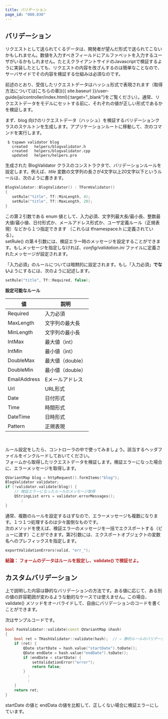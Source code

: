 ```yaml
---
title: バリデーション
page_id: "080.030"
---
```


## バリデーション

リクエストとして送られてくるデータは、開発者が望んだ形式で送られてこないかもしれません。数値を入力すべきフィールドにアルファベットを入力するユーザがいるかもしれません。たとえクライアントサイドのJavascriptで検証するように実装したとしても、リクエストの内容を改ざんするのは簡単なことなので、サーバサイドでその内容を検証する仕組みは必須なのです。

前述のとおり、受信したリクエストデータはハッシュ形式で表現されます（取得方法については[こちらの章]({{ site.baseurl }}/user-guide/ja/controller/index.html){:target="_blank"}をご覧ください）。通常、リクエストデータをモデルにセットする前に、それぞれの値が正しい形式であるかを検証します。

まず、blog 向けのリクエストデータ（ハッシュ）を検証するバリデーションクラスのスケルトンを生成します。アプリケーションルートに移動して、次のコマンドを実行します。

```
 $ tspawn validator blog
   created   helpers/blogvalidator.h
   created   helpers/blogvalidator.cpp
   updated   helpers/helpers.pro
```

生成された BlogValidator クラスのコンストラクタで、バリデーションルールを設定します。例えば、*title* 変数の文字列の長さが4文字以上20文字以下というルールは、次のように書きます。

```c++
BlogValidator::BlogValidator() : TFormValidator()
{
   setRule("title", Tf::MinLength, 4);
   setRule("title", Tf::MaxLength, 20);
}
```

この第２引数である enum 値として、入力必須、文字列最大長/最小長、整数最大値/最小値、日付形式か、メールアドレス形式か、ユーザ定義ルール（正規表現）などから１つ指定できます （これらは tfnamespace.h に定義されている）。<br>
setRule() の第４引数には、検証エラー時のメッセージを設定することができます。もしメッセージを指定しなければ、*config/validation.ini* ファイルに定義されたメッセージが設定されます。

「入力必須」のルールについては暗黙的に設定されます。もし「入力必須」**でない**ようにするには、次のように記述します。

```c++
setRule("title", Tf::Required, false);
```

<div class="center aligned" markdown="1">

**設定可能なルール**

</div>

<div class="table-div" markdown="1">

| 値           | 説明                 |
|--------------|-------------------------|
| Required     | 入力必須                 |
| MaxLength    | 文字列の最大長            |
| MinLength    | 文字列の最小長            |
| IntMax       | 最大値（int）            |
| IntMin       | 最小値（int）            |
| DoubleMax    | 最大値（double）         |
| DoubleMin    | 最小値（double）         |
| EmailAddress | Eメールアドレス           |
| Url          | URL形式                 |
| Date         | 日付形式                 |
| Time         | 時間形式                 |
| DateTime     | 日時形式                 |
| Pattern      | 正規表現                 |

</div><br>

ルール設定をしたら、コントローラの中で使ってみましょう。該当するヘッダファイルをインクルードしておいてください。<br>
フォームから取得したリクエストデータを検証します。検証エラーになった場合に、エラーメッセージを取得します。

```c++
QVariantMap blog = httpRequest().formItems("blog");
BlogValidator validator;
if (!validator.validate(blog)) {
    // 検証エラーになったルールのメッセージ取得
    QStringList errs = validator.errorMessages();
       :
}
```

通常、複数のルールを設定するはずなので、エラーメッセージも複数になります。１つ１つ処理するのは少々面倒なものです。<br>
次のメソッドを使えば、検証エラーのメッセージを一括でエクスポートする（ビューに渡す）ことができます。第2引数には、エクスポートオブジェクトの変数名へのプレフィックスを指定します。

```c++
exportValidationErrors(valid, "err_");
```

<span style="color: #b22222">**結論： フォームのデータはルールを設定し、validate() で検証せよ。** </span>

## カスタムバリデーション

上で説明した内容は静的なバリデーションの方法です。ある値に応じて、ある別の値の許容範囲が変わるような動的なケースでは使えません。この場合、validate() メソッドをオーバライドして、自由にバリデーションのコードを書くことができます。

次はサンプルコードです。

```c++
bool FooValidator::validate(const QVariantMap &hash)
{
    bool ret = THashValidator::validate(hash);  // ← 静的ルールのバリデーション
    if (ret) {
        QDate startDate = hash.value("startDate").toDate();
        QDate endDate = hash.value("endDate").toDate();
        if (endDate < startDate) {
            setValidationError("error");
            return false;
        }
          :
          :
    }
    return ret;
}
```

startDate の値と endData の値を比較して、正しくない場合に検証エラーにしています。